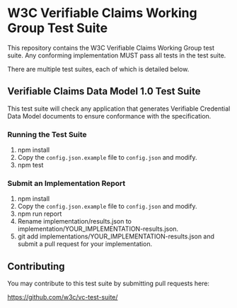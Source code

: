 # W3C Verifiable Claims Working Group Test Suite

This repository contains the W3C Verifiable Claims Working Group test suite.
Any conforming implementation MUST pass all tests in the test suite.

There are multiple test suites, each of which is detailed below.

## Verifiable Claims Data Model 1.0 Test Suite

This test suite will check any application that generates Verifiable Credential
Data Model documents to ensure conformance with the specification.

### Running the Test Suite

1. npm install
2. Copy the `config.json.example` file to `config.json` and modify.
3. npm test

### Submit an Implementation Report

1. npm install
2. Copy the `config.json.example` file to `config.json` and modify.
3. npm run report
4. Rename implementation/results.json to
   implementation/YOUR_IMPLEMENTATION-results.json.
5. git add implementations/YOUR_IMPLEMENTATION-results.json and submit a
   pull request for your implementation.

## Contributing

You may contribute to this test suite by submitting pull requests here:

https://github.com/w3c/vc-test-suite/
